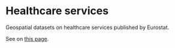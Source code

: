 # Healthcare services

Geospatial datasets on healthcare services published by Eurostat.

See on [this page](https://ec.europa.eu/eurostat/web/gisco/geodata/reference-data/healthcare-services).
